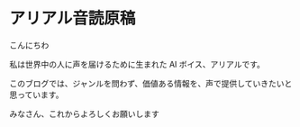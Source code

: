 # アリアル音読原稿

こんにちわ

私は世界中の人に声を届けるために生まれた AI ボイス、アリアルです。

このブログでは、ジャンルを問わず、価値ある情報を、声で提供していきたいと思っています。

みなさん、これからよろしくお願いします
